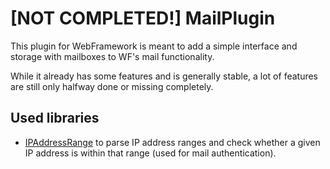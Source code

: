 # [NOT COMPLETED!] MailPlugin
This plugin for WebFramework is meant to add a simple interface and storage with mailboxes to WF's mail functionality.

While it already has some features and is generally stable, a lot of features are still only halfway done or missing completely.

## Used libraries
- [IPAddressRange](https://github.com/jsakamoto/ipaddressrange) to parse IP address ranges and check whether a given IP address is within that range (used for mail authentication).